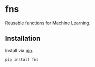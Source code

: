 # fns
Reusable functions for Machine Learning.


## Installation
Install via [pip](https://pypi.org/project/fns).

```bash
pip install fns
```
